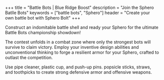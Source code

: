 +++
title = "Battle Bots | Blue Ridge Boost"
description = "Join the Sphero Batlle Bots"
keywords = ["battle bots", "Sphero"]
header = "Create your own battle bot with Sphero Bolt"
+++
<div class="container"> 
    <div class="row">
        <div class="col">
            <p>Construct an indomitable battle shell and ready your Sphero for the ultimate Battle Bots championship showdown!</p>
            <p>The contest unfolds in a combat zone where only the strongest bots will survive to claim victory. Employ your inventive design abilities and unconventional thinking to forge a resilient armor for your Sphero, crafted to outlast the competition.</p>
            <p>Use pipe cleaner, plastic cup, and push-up pins. popsicle sticks, straws, and toothpicks to create strong defensive armor and offensive weapons.</p>
        </div>
    </div>
</div>

